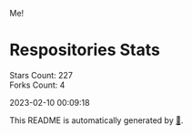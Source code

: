 Me!

# Respositories Stats
Stars Count: 227  
Forks Count: 4

2023-02-10 00:09:18  

This README is automatically generated by [🐰](https://github.com/rnitta/rnitta).
